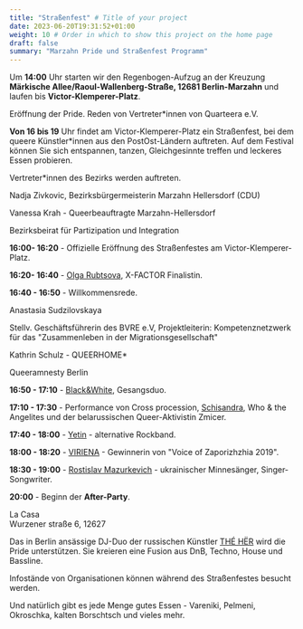 ```yaml
---
title: "Straßenfest" # Title of your project
date: 2023-06-20T19:31:52+01:00
weight: 10 # Order in which to show this project on the home page
draft: false
summary: "Marzahn Pride und Straßenfest Programm"
---
```


Um **14:00** Uhr starten wir den Regenbogen-Aufzug an der Kreuzung **Märkische Allee/Raoul-Wallenberg-Straße, 12681 Berlin-Marzahn** und laufen bis **Victor-Klemperer-Platz**.

Eröffnung der Pride. Reden von Vertreter\*innen von Quarteera e.V.

**Von 16 bis 19** Uhr findet am Victor-Klemperer-Platz ein Straßenfest, bei dem queere Künstler\*innen aus den PostOst-Ländern auftreten. Auf dem Festival können Sie sich entspannen, tanzen, Gleichgesinnte treffen und leckeres Essen probieren.

Vertreter\*innen des Bezirks werden auftreten.

Nadja Zivkovic, Bezirksbürgermeisterin Marzahn Hellersdorf (CDU)

Vanessa Krah - Queerbeauftragte Marzahn-Hellersdorf

Bezirksbeirat für Partizipation und Integration

**16:00- 16:20** - Offizielle Eröffnung des Straßenfestes am Victor-Klemperer-Platz.

**16:20- 16:40** - [Olga Rubtsova](https://instagram.com/ooh.rubtsova), X-FACTOR Finalistin.

**16:40 - 16:50** - Willkommensrede.

Anastasia Sudzilovskaya

Stellv. Geschäftsführerin des BVRE e.V, Projektleiterin: Kompetenznetzwerk für das
"Zusammenleben in der Migrationsgesellschaft"

Kathrin Schulz - QUEERHOME\*

Queeramnesty Berlin

**16:50 - 17:10** - [Black&White](https://instagram.com/music_band_blackandwhite), Gesangsduo.

**17:10 - 17:30** - Performance von Cross procession, [Schisandra](https://instagram.com/schisandra.who), Who & the Angelites und der belarussischen Queer-Aktivistin Zmicer.

**17:40 - 18:00** - [Yetin](https://instagram.com/yetinband) - alternative Rockband.

**18:00 - 18:20** - [VIRIENA](https://instagram.com/viriena) - Gewinnerin von "Voice of Zaporizhzhia 2019".

**18:30 - 19:00** - [Rostislav Mazurkevich](https://instagram.com/rostislav_mazurkevich) - ukrainischer Minnesänger, Singer-Songwriter.

**20:00** - Beginn der **After-Party**.

La Casa\
Wurzener straße 6, 12627

Das in Berlin ansässige DJ-Duo der russischen Künstler [THÉ HËR](https://instagram.com/theherrave) wird die Pride unterstützen. Sie kreieren eine Fusion aus DnB, Techno, House und Bassline.

Infostände von Organisationen können während des Straßenfestes besucht werden.

Und natürlich gibt es jede Menge gutes Essen - Vareniki, Pelmeni, Okroschka, kalten Borschtsch und vieles mehr.




